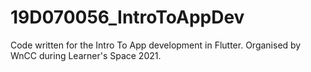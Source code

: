 # 19D070056_IntroToAppDev
Code written for the Intro To App development in Flutter. Organised by WnCC during Learner's Space 2021.

